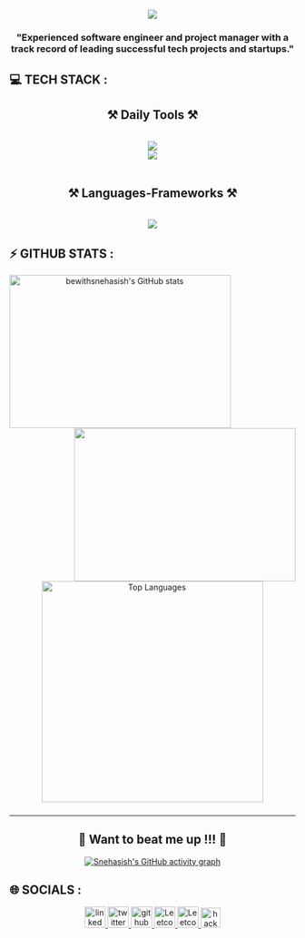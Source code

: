 <h1 align="center">
    <img src="https://readme-typing-svg.herokuapp.com/?font=Righteous&size=35&center=true&vCenter=true&width=500&height=70&duration=4000&lines=Hi+There!+👋;+I'm+Rohan+Kumar+Chaudhary!;" />
</h1>

<h3 align="center">"Experienced software engineer and project manager with a track record of leading successful tech projects and startups."</h3>


## 💻 TECH STACK :

<h2 align="center">⚒️ Daily Tools ⚒️</h2>
<br/>
<div align="center">
    <img src="https://skillicons.dev/icons?i=aws,docker,kubernetes,notion,github,git,postman,figma,gcp,vercel,netlify,prisma,pycharm" />
    <br>
    <img src="https://skillicons.dev/icons?i=linux,windows,vscode,npm,svg,stackoverflow,pr,ps,au,ae,linkedin,twitter,gmail,discord" />
    <!-- <img src="https://skillicons.dev/icons?i=arch" /> -->
    <br>
</div>
<br/>
<h2 align="center">⚒️ Languages-Frameworks ⚒️</h2>
<br/>
<div align="center">
    <img src="https://skillicons.dev/icons?i=c,cpp,html,css,bootstrap,tailwind,javascript,typescript,nodejs,react,next,express,redux,mongodb,mysql,python,java,pug,matlab,postgress" />
    <br>
</div>

## ⚡ GITHUB STATS :
<div align=center>
<a href="http://www.github.com/rohankumarchaudhary67"><img width=390 height=270 align="left" src="https://github-readme-stats.vercel.app/api?username=rohankumarchaudhary67&show_icons=true&hide=&count_private=true&title_color=10b981&text_color=ffffff&icon_color=3382ed&bg_color=22272e&hide_border=true&show_icons=true" alt="bewithsnehasish's GitHub stats" /></a>

<a href="http://www.github.com/rohankumarchaudhary67"><img align="right" width=390 height=270 src="https://github-readme-streak-stats.herokuapp.com/?user=rohankumarchaudhary67&stroke=ffffff&background=22272e&ring=10b981&fire=10b981&currStreakNum=ffffff&currStreakLabel=10b981&sideNums=ffffff&sideLabels=ffffff&dates=ffffff&hide_border=true" /></a>

<a href="https://github.com/rohankumarchaudhary67" align="center"><img width=390 align="center" src="https://github-readme-stats-salesp07.vercel.app/api/top-langs/?username=rohankumarchaudhary67&hide=HTML&langs_count=8&layout=compact&theme=react&border_radius=10&size_weight=0.5&count_weight=0.5&exclude_repo=github-readme-stats" alt="Top Languages" /></a>
</div>

###

<hr/>

<div align="center">
  <h2>🐍 Want to beat me up !!! 🐍</h2>

  [![Snehasish's GitHub activity graph](https://github-readme-activity-graph.vercel.app/graph?username=rohankumarchaudhary67&theme=high-contrast)](https://github.com/rohankumarchaudhary67/github-readme-activity-graph)

</div>


## 🌐 SOCIALS :
<div align="center"> 
  <a href="https://www.linkedin.com/in/rohankumarchaudhary67/" target="_blank">
    <img src="https://img.shields.io/badge/LinkedIn-0077B5?style=for-the-badge&logo=linkedin&logoColor=white" target="_blank" height="37" alt="linked in logo"/>
  </a>
  <a href="https://x.com/rohan_kumar67" target="_blank">
    <img src="https://img.shields.io/badge/TWITTER-%23000000.svg?style=for-the-badge&logo=x&logoColor=white" target="_blank" height="37" alt="twitter x logo"/>
  </a>
  <a href="https://github.com/rohankumarchaudhary67" target="_blank">
    <img src="https://img.shields.io/badge/github-333333.svg?style=for-the-badge&logo=github&logoColor=white" target="_blank" height="37" alt="github logo"/>
  </a>
  <a href="mailto:rohankumarchaudhary67@gmail.com">
    <img src="https://img.shields.io/badge/Gmail-333333?style=for-the-badge&logo=gmail&logoColor=red" target="_blank" height="37" alt="Leetcode logo" />
  </a>
  <a href="https://leetcode.com/u/rohankumarchaudhary67/">
    <img src="https://img.shields.io/badge/LeetCode-333333?style=for-the-badge&logo=LeetCode&logoColor=#d16c06" target="_blank" height="37" alt="Leetcode logo" />
  </a>
  <a href="https://www.hackerrank.com/profile/rohan2532004">
    <img src="https://img.shields.io/static/v1?message=HackerRank&logo=hackerrank&label=&color=2EC866&logoColor=white&labelColor=&style=for-the-badge" height="35" alt="hackerrank logo"  />
  </a>
</div>
